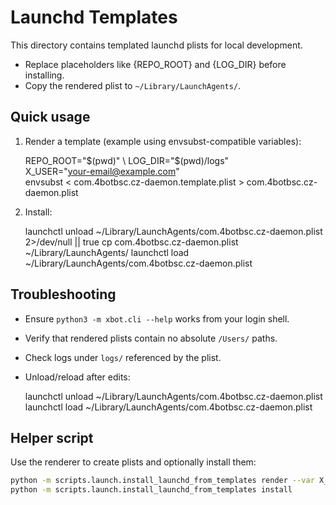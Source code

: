 Launchd Templates
=================

This directory contains templated launchd plists for local development.

- Replace placeholders like {REPO_ROOT} and {LOG_DIR} before installing.
- Copy the rendered plist to `~/Library/LaunchAgents/`.

Quick usage
-----------

1. Render a template (example using envsubst-compatible variables):

   REPO_ROOT="$(pwd)" \
   LOG_DIR="$(pwd)/logs" \
   X_USER="your-email@example.com" \
   envsubst < com.4botbsc.cz-daemon.template.plist > com.4botbsc.cz-daemon.plist

2. Install:

   launchctl unload ~/Library/LaunchAgents/com.4botbsc.cz-daemon.plist 2>/dev/null || true
   cp com.4botbsc.cz-daemon.plist ~/Library/LaunchAgents/
   launchctl load ~/Library/LaunchAgents/com.4botbsc.cz-daemon.plist

Troubleshooting
---------------
- Ensure `python3 -m xbot.cli --help` works from your login shell.
- Verify that rendered plists contain no absolute `/Users/` paths.
- Check logs under `logs/` referenced by the plist.
- Unload/reload after edits:

  launchctl unload ~/Library/LaunchAgents/com.4botbsc.cz-daemon.plist
  launchctl load ~/Library/LaunchAgents/com.4botbsc.cz-daemon.plist

Helper script
-------------

Use the renderer to create plists and optionally install them:

```bash
python -m scripts.launch.install_launchd_from_templates render --var X_USER="name@example.com"
python -m scripts.launch.install_launchd_from_templates install
```
